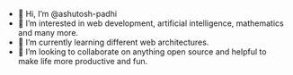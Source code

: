 - 👋 Hi, I’m @ashutosh-padhi
- 👀 I’m interested in web development, artificial intelligence, mathematics and many more.
- 🌱 I’m currently learning different web architectures.
- 💞️ I’m looking to collaborate on anything open source and helpful to make life more productive and fun.

